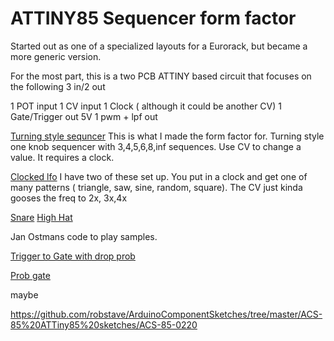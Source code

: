 # ATTINY85 Sequencer form factor

Started out as one of a specialized layouts for a Eurorack, but became a more generic version.

For the most part, this is a two PCB ATTINY based circuit that focuses on the following 3 in/2 out


1 POT input
1 CV input
1 Clock ( although it could be another CV)
1 Gate/Trigger out 5V
1 pwm + lpf out


[Turning style sequncer](https://github.com/robstave/ArduinoComponentSketches/tree/master/ACS-85%20ATTiny85%20sketches/ACS-85-0630)  This is what I made the form factor for. Turning style one knob sequencer with 3,4,5,6,8,inf sequences.  Use CV to change a value.  It requires a clock.




[Clocked lfo](https://github.com/robstave/ArduinoComponentSketches/tree/master/ACS-85%20ATTiny85%20sketches/ACS-85-0032)
I have two of these set up.  You put in a clock and get one of many patterns ( triangle, saw, sine, random, square).
The CV just kinda gooses the freq to 2x, 3x,4x


[Snare](https://github.com/robstave/ArduinoComponentSketches/tree/master/ACS-85%20ATTiny85%20sketches/ACS-85-0110)
[High Hat](https://github.com/robstave/ArduinoComponentSketches/tree/master/ACS-85%20ATTiny85%20sketches/ACS-85-0111)
 
 Jan Ostmans code to play samples.



[Trigger to Gate with drop prob](https://github.com/robstave/ArduinoComponentSketches/tree/master/ACS-85%20ATTiny85%20sketches/ACS-85-0620)

[Prob gate](https://github.com/robstave/ArduinoComponentSketches/tree/master/ACS-85%20ATTiny85%20sketches/ACS-85-0615)









maybe

https://github.com/robstave/ArduinoComponentSketches/tree/master/ACS-85%20ATTiny85%20sketches/ACS-85-0220